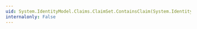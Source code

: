 ```yaml
---
uid: System.IdentityModel.Claims.ClaimSet.ContainsClaim(System.IdentityModel.Claims.Claim)
internalonly: False
---
```

